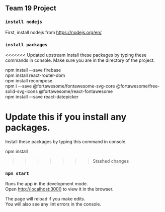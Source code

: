 ## Team 19 Project

### `install nodejs`
First, install nodejs from https://nodejs.org/en/

### `install packages`
<<<<<<< Updated upstream
Install these packages by typing these commands in console. Make sure you are in the directory of the project.<br/>

npm install --save firebase <br/>
npm install react-router-dom <br/>
npm install recompose <br/>
npm i --save @fortawesome/fontawesome-svg-core  @fortawesome/free-solid-svg-icons @fortawesome/react-fontawesome <br/>
npm install --save react-datepicker  <br/>


Update this if you install any packages. 
=======
Install these packages by typing this command in console.<br/>

npm install <br/>
>>>>>>> Stashed changes

### `npm start`

Runs the app in the development mode.<br />
Open [http://localhost:3000](http://localhost:3000) to view it in the browser.

The page will reload if you make edits.<br />
You will also see any lint errors in the console.

